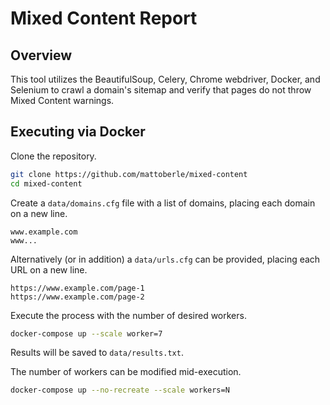 # Mixed Content Report


## Overview

This tool utilizes the BeautifulSoup, Celery, Chrome webdriver, Docker,
and Selenium to crawl a domain's sitemap and verify that pages do not throw
Mixed Content warnings.


## Executing via Docker

Clone the repository.
```sh
git clone https://github.com/mattoberle/mixed-content
cd mixed-content
```

Create a `data/domains.cfg` file with a list of domains,
placing each domain on a new line.
```
www.example.com
www...
```

Alternatively (or in addition) a `data/urls.cfg` can be provided,
placing each URL on a new line.
```
https://www.example.com/page-1
https://www.example.com/page-2
```

Execute the process with the number of desired workers.
```sh
docker-compose up --scale worker=7
```

Results will be saved to `data/results.txt`.


The number of workers can be modified mid-execution.
```sh
docker-compose up --no-recreate --scale workers=N
```

